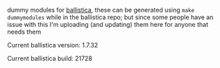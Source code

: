 dummy modules for [ballistica](https://github.com/efroemling/ballistica), these can be generated using `make dummymodules` while in the ballistica repo; but since some people have an issue with this I'm uploading (and updating) them here for anyone that needs them

Current ballistica version: 1.7.32

Current ballistica build: 21728
